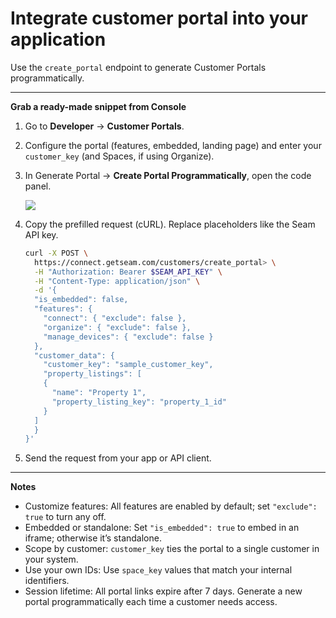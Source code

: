 # Integrate customer portal into your application

Use the `create_portal` endpoint to generate Customer Portals programmatically.

***

**Grab a ready-made snippet from Console**

1. Go to **Developer** → **Customer Portals**.
2. Configure the portal (features, embedded, landing page) and enter your `customer_key` (and Spaces, if using Organize).
3.  In Generate Portal → **Create Portal Programmatically**, open the code panel.

    ![](<../../.gitbook/assets/Screenshot 2025-09-02 at 12.36.08 AM.png>)
4.  Copy the prefilled request (cURL). Replace placeholders like the Seam API key.

    ```bash
    curl -X POST \
      https://connect.getseam.com/customers/create_portal> \
      -H "Authorization: Bearer $SEAM_API_KEY" \
      -H "Content-Type: application/json" \
      -d '{
      "is_embedded": false,
      "features": {
        "connect": { "exclude": false },
        "organize": { "exclude": false },
        "manage_devices": { "exclude": false }
      },
      "customer_data": {
        "customer_key": "sample_customer_key",
        "property_listings": [
        {
          "name": "Property 1",
          "property_listing_key": "property_1_id"
        }
      ]
      }
    }'
    ```
5. Send the request from your app or API client.

***

**Notes**

* Customize features: All features are enabled by default; set `"exclude": true` to turn any off.
* Embedded or standalone: Set `"is_embedded": true` to embed in an iframe; otherwise it’s standalone.
* Scope by customer: `customer_key` ties the portal to a single customer in your system.
* Use your own IDs: Use `space_key` values that match your internal identifiers.
* Session lifetime: All portal links expire after 7 days. Generate a new portal programmatically each time a customer needs access.

